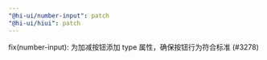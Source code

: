 ```yaml
---
"@hi-ui/number-input": patch
"@hi-ui/hiui": patch
---
```


fix(number-input): 为加减按钮添加 type 属性，确保按钮行为符合标准 (#3278)
